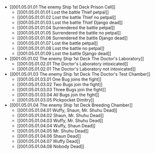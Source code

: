 - [[001.05.01.01 The enemy Ship 1st Deck Prison Cell]]
	- [[001.05.01.01.01 Lost the battle Thief petpal]]
	- [[001.05.01.01.02 Lost the battle Thief no petpal]]
	- [[001.05.01.01.03 Lost the battle Thief Django dead]]
	- [[001.05.01.01.04 Surrendered the battle petpal]]
	- [[001.05.01.01.05 Surrendered the battle no petpal]]
	- [[001.05.01.01.06 Surrendered the battle Django dead]]
	- [[001.05.01.01.07 Lost the battle petpal]]
	- [[001.05.01.01.08 Lost the battle no petpal]]
	- [[001.05.01.01.09 Lost the battle Django dead]]
- [[001.05.01.02 The enemy Ship 1st Deck The Doctor's Laboratory]]
	- [[001.05.01.02.01 The Doctor's Laboratory intoxicated]]
	- [[001.05.01.02.01 The Doctor's Laboratory not intoxicated]]
- [[001.05.01.03 The enemy Ship 1st Deck The Doctor's Test Chamber]]
	- [[001.05.01.03.01 One Bug joins the fight]]
	- [[001.05.01.03.02 Two Bugs join the fight]]
	- [[001.05.01.03.03 Three Bugs join the fight]]
	- [[001.05.01.03.04 All Bugs join the fight]]
	- [[001.05.01.03.05 Pickpocket Dimitry]]
- [[001.05.01.04 The enemy Ship 1st Deck Breeding Chamber]]
	- [[001.05.01.04.01 Wuffy, Shaun, Mr. Shuhu Dead]]
	- [[001.05.01.04.02 Shaun, Mr. Shuhu Dead]]
	- [[001.05.01.04.03 Wuffy, Mr. Shuhu Dead]]
	- [[001.05.01.04.04 Wuffy, Shaun Dead]]
	- [[001.05.01.04.05 Mr. Shuhu Dead]]
	- [[001.05.01.04.06 Shaun Dead]]
	- [[001.05.01.04.07 Wuffy Dead]]
	- [[001.05.01.04.08 Nobody Dead]]